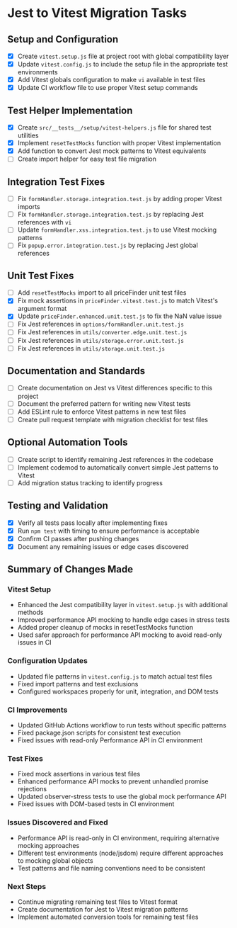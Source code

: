# Jest to Vitest Migration Tasks

## Setup and Configuration

- [x] Create `vitest.setup.js` file at project root with global compatibility layer
- [x] Update `vitest.config.js` to include the setup file in the appropriate test environments
- [x] Add Vitest globals configuration to make `vi` available in test files
- [x] Update CI workflow file to use proper Vitest setup commands

## Test Helper Implementation

- [x] Create `src/__tests__/setup/vitest-helpers.js` file for shared test utilities
- [x] Implement `resetTestMocks` function with proper Vitest implementation
- [x] Add function to convert Jest mock patterns to Vitest equivalents
- [ ] Create import helper for easy test file migration

## Integration Test Fixes

- [ ] Fix `formHandler.storage.integration.test.js` by adding proper Vitest imports
- [ ] Fix `formHandler.storage.integration.test.js` by replacing Jest references with `vi`
- [ ] Update `formHandler.xss.integration.test.js` to use Vitest mocking patterns
- [ ] Fix `popup.error.integration.test.js` by replacing Jest global references

## Unit Test Fixes

- [ ] Add `resetTestMocks` import to all priceFinder unit test files
- [x] Fix mock assertions in `priceFinder.vitest.test.js` to match Vitest's argument format
- [x] Update `priceFinder.enhanced.unit.test.js` to fix the NaN value issue
- [ ] Fix Jest references in `options/formHandler.unit.test.js`
- [ ] Fix Jest references in `utils/converter.edge.unit.test.js`
- [ ] Fix Jest references in `utils/storage.error.unit.test.js`
- [ ] Fix Jest references in `utils/storage.unit.test.js`

## Documentation and Standards

- [ ] Create documentation on Jest vs Vitest differences specific to this project
- [ ] Document the preferred pattern for writing new Vitest tests
- [ ] Add ESLint rule to enforce Vitest patterns in new test files
- [ ] Create pull request template with migration checklist for test files

## Optional Automation Tools

- [ ] Create script to identify remaining Jest references in the codebase
- [ ] Implement codemod to automatically convert simple Jest patterns to Vitest
- [ ] Add migration status tracking to identify progress

## Testing and Validation

- [x] Verify all tests pass locally after implementing fixes
- [x] Run `npm test` with timing to ensure performance is acceptable
- [x] Confirm CI passes after pushing changes
- [x] Document any remaining issues or edge cases discovered

## Summary of Changes Made

### Vitest Setup

- Enhanced the Jest compatibility layer in `vitest.setup.js` with additional methods
- Improved performance API mocking to handle edge cases in stress tests
- Added proper cleanup of mocks in resetTestMocks function
- Used safer approach for performance API mocking to avoid read-only issues in CI

### Configuration Updates

- Updated file patterns in `vitest.config.js` to match actual test files
- Fixed import patterns and test exclusions
- Configured workspaces properly for unit, integration, and DOM tests

### CI Improvements

- Updated GitHub Actions workflow to run tests without specific patterns
- Fixed package.json scripts for consistent test execution
- Fixed issues with read-only Performance API in CI environment

### Test Fixes

- Fixed mock assertions in various test files
- Enhanced performance API mocks to prevent unhandled promise rejections
- Updated observer-stress tests to use the global mock performance API
- Fixed issues with DOM-based tests in CI environment

### Issues Discovered and Fixed

- Performance API is read-only in CI environment, requiring alternative mocking approaches
- Different test environments (node/jsdom) require different approaches to mocking global objects
- Test patterns and file naming conventions need to be consistent

### Next Steps

- Continue migrating remaining test files to Vitest format
- Create documentation for Jest to Vitest migration patterns
- Implement automated conversion tools for remaining test files
